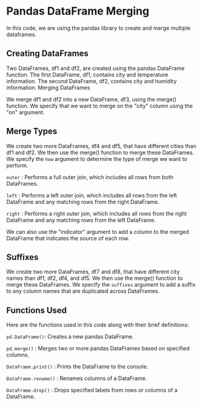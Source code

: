# Pandas DataFrame Merging

In this code, we are using the pandas library to create and merge multiple dataframes.

## Creating DataFrames

Two DataFrames, df1 and df2, are created using the pandas DataFrame function. The first DataFrame, df1, contains city and temperature information. The second DataFrame, df2, contains city and humidity information.
Merging DataFrames

We merge df1 and df2 into a new DataFrame, df3, using the merge() function. We specify that we want to merge on the "city" column using the "on" argument.

## Merge Types

We create two more DataFrames, df4 and df5, that have different cities than df1 and df2. We then use the merge() function to merge these DataFrames. We specify the `how` argument to determine the type of merge we want to perform.

`outer` : Performs a full outer join, which includes all rows from both DataFrames.
    
`left` : Performs a left outer join, which includes all rows from the left DataFrame and any matching rows from the right DataFrame.
    
`right` : Performs a right outer join, which includes all rows from the right DataFrame and any matching rows from the left DataFrame.

We can also use the "indicator" argument to add a column to the merged DataFrame that indicates the source of each row.

## Suffixes

We create two more DataFrames, df7 and df8, that have different city names than df1, df2, df4, and df5. We then use the merge() function to merge these DataFrames. We specify the `suffixes` argument to add a suffix to any column names that are duplicated across DataFrames.

## Functions Used

Here are the functions used in this code along with their brief definitions:

`pd.DataFrame()`: Creates a new pandas DataFrame.

`pd.merge()` : Merges two or more pandas DataFrames based on specified columns.

`DataFrame.print()` : Prints the DataFrame to the console.

`DataFrame.rename()` : Renames columns of a DataFrame.

`DataFrame.drop()` : Drops specified labels from rows or columns of a DataFrame.